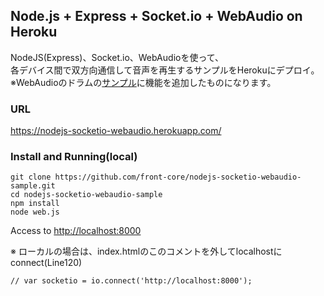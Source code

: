 ## Node.js + Express + Socket.io + WebAudio on Heroku
NodeJS(Express)、Socket.io、WebAudioを使って、  
各デバイス間で双方向通信して音声を再生するサンプルをHerokuにデプロイ。  
※WebAudioのドラムの[サンプル](https://github.com/front-core/web-audio-api-drums-sample)に機能を追加したものになります。

### URL
https://nodejs-socketio-webaudio.herokuapp.com/


### Install and Running(local)
```
git clone https://github.com/front-core/nodejs-socketio-webaudio-sample.git
cd nodejs-socketio-webaudio-sample
npm install
node web.js
```
Access to [http://localhost:8000](http://localhost:8000)  

※ ローカルの場合は、index.htmlのこのコメントを外してlocalhostにconnect(Line120)  
```
// var socketio = io.connect('http://localhost:8000');
```
